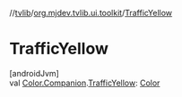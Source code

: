 //[tvlib](../../index.md)/[org.mjdev.tvlib.ui.toolkit](index.md)/[TrafficYellow](-traffic-yellow.md)

# TrafficYellow

[androidJvm]\
val [Color.Companion](https://developer.android.com/reference/kotlin/androidx/compose/ui/graphics/Color.Companion.html).[TrafficYellow](-traffic-yellow.md): [Color](https://developer.android.com/reference/kotlin/androidx/compose/ui/graphics/Color.html)
